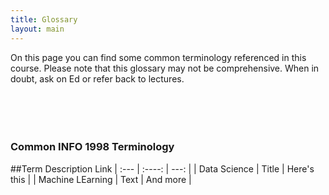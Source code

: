 ```yaml
---
title: Glossary
layout: main
---
```


On this page you can find some common terminology referenced in this course. Please note that this glossary may not be comprehensive. When in doubt, ask on Ed or refer back to lectures.
<br/>
<br/>
<br/>
<br/>
<br/>
### Common INFO 1998 Terminology

##Term             Description     Link
| :---        |    :----:   |          ---: |
| Data Science      | Title       | Here's this   |
| Machine LEarning   | Text        | And more      |